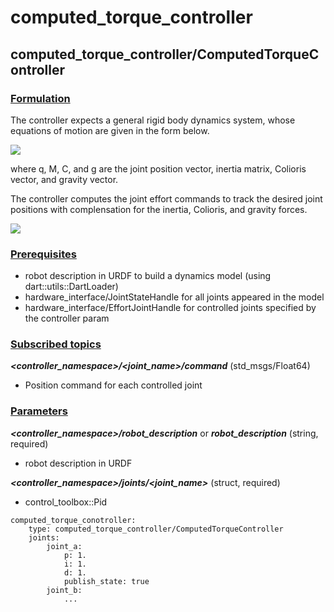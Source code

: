 # computed_torque_controller

## computed_torque_controller/ComputedTorqueController
### <u>Formulation</u>
The controller expects a general rigid body dynamics system, whose equations of motion are given in the form below.

<img src="https://latex.codecogs.com/gif.latex?M(q)\ddot{q}+C(q,\dot{q})+g(q)=\tau" />

where q, M, C, and g are the joint position vector, inertia matrix, Colioris vector, and gravity vector.

The controller computes the joint effort commands to track the desired joint positions with complensation for the inertia, Colioris, and gravity forces.

<img src="https://latex.codecogs.com/gif.latex?\tau_d=M(q)(\ddot{q}+PID(q_d))+C(q,\dot{q})+g(q)" />

### <u>Prerequisites</u>
* robot description in URDF to build a dynamics model (using dart::utils::DartLoader)
* hardware_interface/JointStateHandle for all joints appeared in the model
* hardware_interface/EffortJointHandle for controlled joints specified by the controller param

### <u>Subscribed topics</u>
___<controller_namespace>/<joint_name>/command___ (std_msgs/Float64)
* Position command for each controlled joint

### <u>Parameters</u>
___<controller_namespace>/robot_description___ or ___robot_description___ (string, required)
* robot description in URDF

___<controller_namespace>/joints/<joint_name>___ (struct, required)
* control_toolbox::Pid

```
computed_torque_conotroller:
    type: computed_torque_controller/ComputedTorqueController
    joints:
        joint_a:
            p: 1.
            i: 1.
            d: 1.
            publish_state: true
        joint_b:
            ...
```